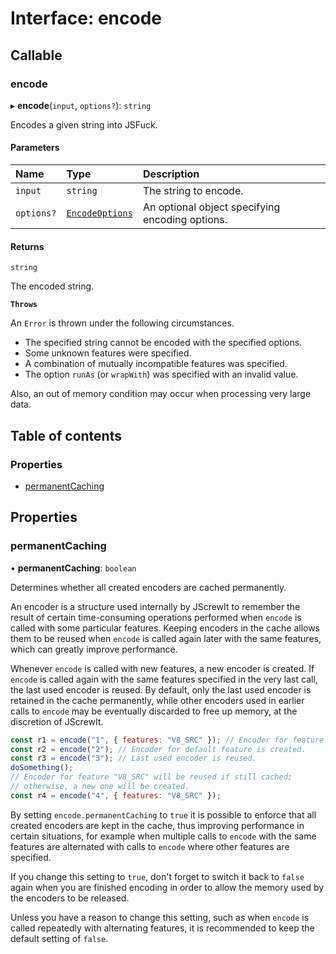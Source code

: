 # Interface: encode

## Callable

### encode

▸ **encode**(`input`, `options?`): `string`

Encodes a given string into JSFuck.

#### Parameters

| Name | Type | Description |
| :------ | :------ | :------ |
| `input` | `string` | The string to encode. |
| `options?` | [`EncodeOptions`](EncodeOptions.md) | An optional object specifying encoding options. |

#### Returns

`string`

The encoded string.

**`Throws`**

An `Error` is thrown under the following circumstances.
 - The specified string cannot be encoded with the specified options.
 - Some unknown features were specified.
 - A combination of mutually incompatible features was specified.
 - The option `runAs` (or `wrapWith`) was specified with an invalid value.

Also, an out of memory condition may occur when processing very large data.

## Table of contents

### Properties

- [permanentCaching](encode.md#permanentcaching)

## Properties

### permanentCaching

• **permanentCaching**: `boolean`

Determines whether all created encoders are cached permanently.

An encoder is a structure used internally by JScrewIt to remember the result of certain
time-consuming operations performed when `encode` is called with some particular features.
Keeping encoders in the cache allows them to be reused when `encode` is called again later
with the same features, which can greatly improve performance.

Whenever `encode` is called with new features, a new encoder is created.
If `encode` is called again with the same features specified in the very last call, the last
used encoder is reused.
By default, only the last used encoder is retained in the cache permanently, while other
encoders used in earlier calls to `encode` may be eventually discarded to free up memory, at
the discretion of JScrewIt.

```js
const r1 = encode("1", { features: "V8_SRC" }); // Encoder for feature "V8_SRC" is created.
const r2 = encode("2"); // Encoder for default feature is created.
const r3 = encode("3"); // Last used encoder is reused.
doSomething();
// Encoder for feature "V8_SRC" will be reused if still cached;
// otherwise, a new one will be created.
const r4 = encode("4", { features: "V8_SRC" });
```

By setting `encode.permanentCaching` to `true` it is possible to enforce that all created
encoders are kept in the cache, thus improving performance in certain situations, for example
when multiple calls to `encode` with the same features are alternated with calls to `encode`
where other features are specified.

If you change this setting to `true`, don't forget to switch it back to `false` again when
you are finished encoding in order to allow the memory used by the encoders to be released.

Unless you have a reason to change this setting, such as when `encode` is called repeatedly
with alternating features, it is recommended to keep the default setting of `false`.
